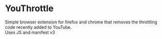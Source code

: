 # YouThrottle
Simple browser extension for firefox and chrome that removes the throttling code recently added to YouTube. <br>
Uses JS and manifest v3